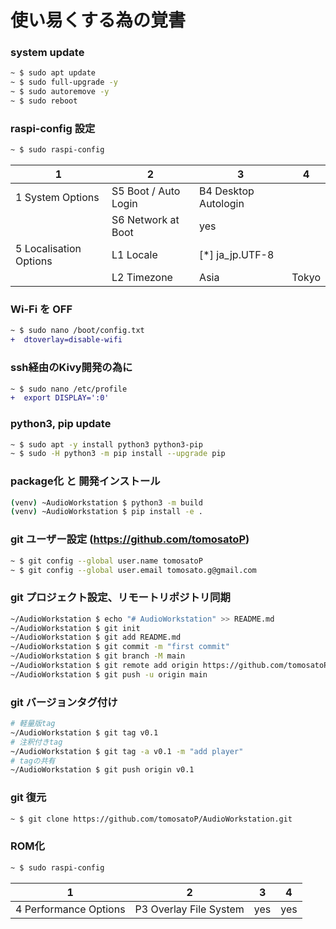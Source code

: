 # 使い易くする為の覚書

### system update
~~~sh
~ $ sudo apt update
~ $ sudo full-upgrade -y
~ $ sudo autoremove -y
~ $ sudo reboot
~~~
### raspi-config 設定
~~~sh
~ $ sudo raspi-config
~~~
|1|2|3|4|
|---|---|---|---|
|1 System Options|S5 Boot / Auto Login|B4 Desktop Autologin||
||S6 Network at Boot|yes||
|5 Localisation Options|L1 Locale|[*] ja_jp.UTF-8||
||L2 Timezone|Asia|Tokyo|
### Wi-Fi を OFF
~~~diff
~ $ sudo nano /boot/config.txt
+  dtoverlay=disable-wifi
~~~
### ssh経由のKivy開発の為に
~~~diff
~ $ sudo nano /etc/profile
+  export DISPLAY=':0'
~~~
### python3, pip update
~~~sh
~ $ sudo apt -y install python3 python3-pip
~ $ sudo -H python3 -m pip install --upgrade pip
~~~
### package化 と 開発インストール
~~~sh
(venv) ~AudioWorkstation $ python3 -m build
(venv) ~AudioWorkstation $ pip install -e .
~~~
### git ユーザー設定 (https://github.com/tomosatoP)
~~~sh
~ $ git config --global user.name tomosatoP
~ $ git config --global user.email tomosato.g@gmail.com
~~~
### git プロジェクト設定、リモートリポジトリ同期
~~~sh
~/AudioWorkstation $ echo "# AudioWorkstation" >> README.md
~/AudioWorkstation $ git init
~/AudioWorkstation $ git add README.md
~/AudioWorkstation $ git commit -m "first commit"
~/AudioWorkstation $ git branch -M main
~/AudioWorkstation $ git remote add origin https://github.com/tomosatoP/AudioWorkstation.git
~/AudioWorkstation $ git push -u origin main
~~~
### git バージョンタグ付け
~~~sh
# 軽量版tag
~/AudioWorkstation $ git tag v0.1
# 注釈付きtag
~/AudioWorkstation $ git tag -a v0.1 -m "add player"
# tagの共有
~/AudioWorkstation $ git push origin v0.1
~~~
### git 復元
~~~sh
~ $ git clone https://github.com/tomosatoP/AudioWorkstation.git
~~~
### ROM化
~~~sh
~ $ sudo raspi-config
~~~
|1|2|3|4|
|---|---|---|---|
|4 Performance Options|P3 Overlay File System|yes|yes|
